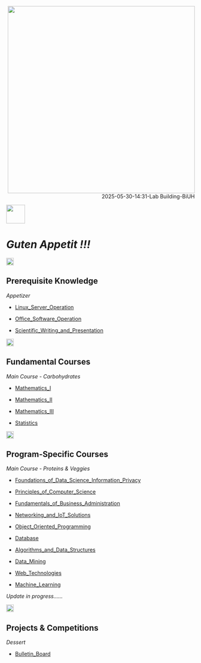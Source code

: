 
<p align="right">
  <img src="/img/20250530_class_room_small.jpeg" width="500">
  <br>
  2025-05-30-14:31-Lab Building-BiUH
</p>


<img src="https://fzhang.bioinfo-lab.com/img/white.png" height="50">


# *Guten Appetit !!!*

<img src="https://fzhang.bioinfo-lab.com/img/white.png" height="20">


## Prerequisite Knowledge

*Appetizer*

- [Linux_Server_Operation](Linux_Server_Operation)

- [Office_Software_Operation](Office_Software_Operation)

- [Scientific_Writing_and_Presentation](Scientific_Writing_and_Presentation)

<img src="https://fzhang.bioinfo-lab.com/img/white.png" height="20">


## Fundamental Courses

*Main Course - Carbohydrates*

- [Mathematics_I](Mathematics_I)

- [Mathematics_II](Mathematics_II)

- [Mathematics_III](Mathematics_III)

- [Statistics](Statistics)

<img src="https://fzhang.bioinfo-lab.com/img/white.png" height="20">


## Program-Specific Courses

*Main Course - Proteins & Veggies*

- [Foundations_of_Data_Science_Information_Privacy](Foundations_of_Data_Science_Information_Privacy)

- [Principles_of_Computer_Science](Principles_of_Computer_Science)

- [Fundamentals_of_Business_Administration](Fundamentals_of_Business_Administration)

- [Networking_and_IoT_Solutions](Networking_and_IoT_Solutions)

- [Object_Oriented_Programming](Object_Oriented_Programming)

- [Database](Database)

- [Algorithms_and_Data_Structures](Algorithms_and_Data_Structures)

- [Data_Mining](Data_Mining)

- [Web_Technologies](Web_Technologies)

- [Machine_Learning](Machine_Learning)

*Update in progress......*

<img src="https://fzhang.bioinfo-lab.com/img/white.png" height="20">


## Projects & Competitions

*Dessert*

- [Bulletin_Board](Bulletin_Board)








<br><br><br><br><br>
<br><br><br><br><br>
<br><br><br><br><br>
<br><br><br><br><br>
<br><br><br><br><br>


